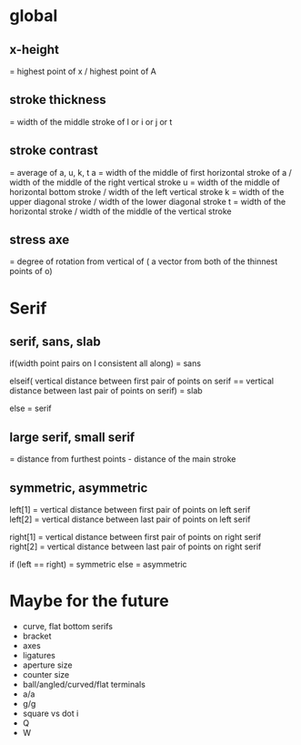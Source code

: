 # global
## x-height
= highest point of x / highest point of A
## stroke thickness
= width of the middle stroke of l or i or j or t
## stroke contrast
= average of a, u, k, t
a = width of the middle of first horizontal stroke of a / width of the middle of the right vertical stroke
u = width of the middle of horizontal bottom stroke / width of the left vertical stroke
k = width of the upper diagonal stroke / width of the lower diagonal stroke
t = width of the horizontal stroke / width of the middle of the vertical stroke

## stress axe
= degree of rotation from vertical of ( a vector from both of the thinnest points of o)

# Serif
## serif, sans, slab
if(width point pairs on I consistent all along) = sans

elseif( vertical distance between first pair of points on serif == vertical distance between last pair of points on serif) = slab

else = serif

## large serif, small serif
= distance from furthest points - distance of the main stroke

## symmetric, asymmetric
left[1] = vertical distance between first pair of points on left serif  
left[2] = vertical distance between last pair of points on left serif

right[1] = vertical distance between first pair of points on right serif  
right[2] = vertical distance between last pair of points on right serif

if (left == right) = symmetric
else = asymmetric


# Maybe for the future
- curve, flat bottom serifs
- bracket
- axes
- ligatures
- aperture size
- counter size
- ball/angled/curved/flat terminals
- a/a
- g/g
- square vs dot i
- Q
- W
